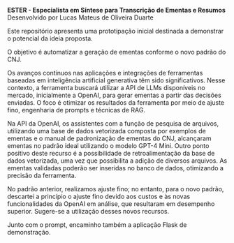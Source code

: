 **ESTER - Especialista em Síntese para Transcrição de Ementas e Resumos**
Desenvolvido por Lucas Mateus de Oliveira Duarte

Este repositório apresenta uma prototipação inicial destinada a demonstrar o potencial da ideia proposta.

O objetivo é automatizar a geração de ementas conforme o novo padrão do CNJ.

Os avanços contínuos nas aplicações e integrações de ferramentas baseadas em inteligência artificial generativa têm sido significativos. Nesse contexto, a ferramenta buscará utilizar a API de LLMs disponíveis no mercado, inicialmente a OpenAI, para gerar ementas a partir das decisões enviadas. O foco é otimizar os resultados da ferramenta por meio de ajuste fino, engenharia de prompts e técnicas de RAG.

Na API da OpenAI, os assistentes com a função de pesquisa de arquivos, utilizando uma base de dados vetorizada composta por exemplos de ementas e o manual de padronização de ementas do CNJ, alcançaram ementas no padrão ideal utilizando o modelo GPT-4 Mini. Outro ponto positivo deste recurso é a possibilidade de retroalimentação da base de dados vetorizada, uma vez que possibilita a adição de diversos arquivos. As ementas validadas poderão ser inseridas no banco de dados, otimizando a precisão da ferramenta. 

No padrão anterior, realizamos ajuste fino; no entanto, para o novo padrão, descartei a princípio o ajuste fino devido aos custos e às novas funcionalidades da OpenAI em análise, que resultaram em desempenho superior. Sugere-se a utilização desses novos recursos.

Junto com o prompt, encaminho também a aplicação Flask de demonstração.

